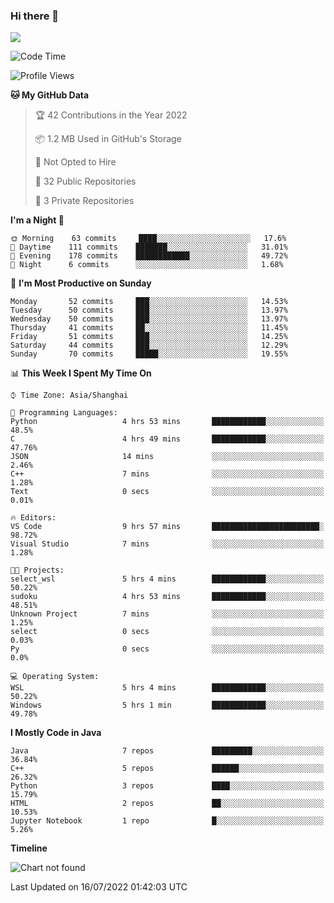### Hi there 👋

<!--
**zhou-ning/zhou-ning** is a ✨ _special_ ✨ repository because its `README.md` (this file) appears on your GitHub profile.

Here are some ideas to get you started:

- 🔭 I’m currently working on ...
- 🌱 I’m currently learning ...
- 👯 I’m looking to collaborate on ...
- 🤔 I’m looking for help with ...
- 💬 Ask me about ...
- 📫 How to reach me: ...
- 😄 Pronouns: ...
- ⚡ Fun fact: ...
-->
![](https://github-readme-stats.vercel.app/api?username=zhou-ning)

<!--START_SECTION:waka-->
![Code Time](http://img.shields.io/badge/Code%20Time-0%20secs-blue)

![Profile Views](http://img.shields.io/badge/Profile%20Views-1-blue)

**🐱 My GitHub Data** 

> 🏆 42 Contributions in the Year 2022
 > 
> 📦 1.2 MB Used in GitHub's Storage 
 > 
> 🚫 Not Opted to Hire
 > 
> 📜 32 Public Repositories 
 > 
> 🔑 3 Private Repositories  
 > 
**I'm a Night 🦉** 

```text
🌞 Morning    63 commits     ████░░░░░░░░░░░░░░░░░░░░░   17.6% 
🌆 Daytime    111 commits    ███████░░░░░░░░░░░░░░░░░░   31.01% 
🌃 Evening    178 commits    ████████████░░░░░░░░░░░░░   49.72% 
🌙 Night      6 commits      ░░░░░░░░░░░░░░░░░░░░░░░░░   1.68%

```
📅 **I'm Most Productive on Sunday** 

```text
Monday       52 commits     ███░░░░░░░░░░░░░░░░░░░░░░   14.53% 
Tuesday      50 commits     ███░░░░░░░░░░░░░░░░░░░░░░   13.97% 
Wednesday    50 commits     ███░░░░░░░░░░░░░░░░░░░░░░   13.97% 
Thursday     41 commits     ██░░░░░░░░░░░░░░░░░░░░░░░   11.45% 
Friday       51 commits     ███░░░░░░░░░░░░░░░░░░░░░░   14.25% 
Saturday     44 commits     ███░░░░░░░░░░░░░░░░░░░░░░   12.29% 
Sunday       70 commits     █████░░░░░░░░░░░░░░░░░░░░   19.55%

```


📊 **This Week I Spent My Time On** 

```text
⌚︎ Time Zone: Asia/Shanghai

💬 Programming Languages: 
Python                   4 hrs 53 mins       ████████████░░░░░░░░░░░░░   48.5% 
C                        4 hrs 49 mins       ████████████░░░░░░░░░░░░░   47.76% 
JSON                     14 mins             ░░░░░░░░░░░░░░░░░░░░░░░░░   2.46% 
C++                      7 mins              ░░░░░░░░░░░░░░░░░░░░░░░░░   1.28% 
Text                     0 secs              ░░░░░░░░░░░░░░░░░░░░░░░░░   0.01%

🔥 Editors: 
VS Code                  9 hrs 57 mins       ████████████████████████░   98.72% 
Visual Studio            7 mins              ░░░░░░░░░░░░░░░░░░░░░░░░░   1.28%

🐱‍💻 Projects: 
select_wsl               5 hrs 4 mins        ████████████░░░░░░░░░░░░░   50.22% 
sudoku                   4 hrs 53 mins       ████████████░░░░░░░░░░░░░   48.51% 
Unknown Project          7 mins              ░░░░░░░░░░░░░░░░░░░░░░░░░   1.25% 
select                   0 secs              ░░░░░░░░░░░░░░░░░░░░░░░░░   0.03% 
Py                       0 secs              ░░░░░░░░░░░░░░░░░░░░░░░░░   0.0%

💻 Operating System: 
WSL                      5 hrs 4 mins        ████████████░░░░░░░░░░░░░   50.22% 
Windows                  5 hrs 1 min         ████████████░░░░░░░░░░░░░   49.78%

```

**I Mostly Code in Java** 

```text
Java                     7 repos             █████████░░░░░░░░░░░░░░░░   36.84% 
C++                      5 repos             ██████░░░░░░░░░░░░░░░░░░░   26.32% 
Python                   3 repos             ████░░░░░░░░░░░░░░░░░░░░░   15.79% 
HTML                     2 repos             ██░░░░░░░░░░░░░░░░░░░░░░░   10.53% 
Jupyter Notebook         1 repo              █░░░░░░░░░░░░░░░░░░░░░░░░   5.26%

```


**Timeline**

![Chart not found](https://raw.githubusercontent.com/zhou-ning/zhou-ning/main/charts/bar_graph.png) 


 Last Updated on 16/07/2022 01:42:03 UTC
<!--END_SECTION:waka-->

